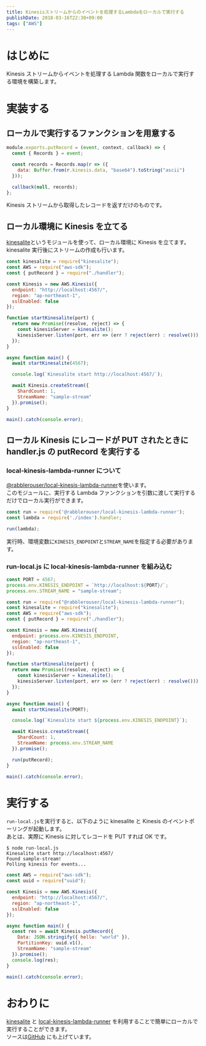 ```yaml
---
title: Kinesisストリームからのイベントを処理するLambdaをローカルで実行する
publishDate: 2018-03-16T22:30+09:00
tags: ["AWS"]
---
```


# はじめに

Kinesis ストリームからイベントを処理する Lambda 関数をローカルで実行する環境を構築します。

# 実装する

## ローカルで実行するファンクションを用意する

```javascript:handler.js
module.exports.putRecord = (event, context, callback) => {
  const { Records } = event;

  const records = Records.map(r => ({
    data: Buffer.from(r.kinesis.data, "base64").toString("ascii")
  }));

  callback(null, records);
};
```

Kinesis ストリームから取得したレコードを返すだけのものです。

## ローカル環境に Kinesis を立てる

[kinesalite](https://github.com/mhart/kinesalite)というモジュールを使って、ローカル環境に Kinesis を立てます。  
kinesalite 実行後にストリームの作成も行います。

```javascript:run-local.js
const kinesalite = require("kinesalite");
const AWS = require("aws-sdk");
const { putRecord } = require("./handler");

const Kinesis = new AWS.Kinesis({
  endpoint: "http://localhost:4567/",
  region: "ap-northeast-1",
  sslEnabled: false
});

function startKinesalite(port) {
  return new Promise((resolve, reject) => {
    const kinesisServer = kinesalite();
    kinesisServer.listen(port, err => (err ? reject(err) : resolve()));
  });
}

async function main() {
  await startKinesalite(4567);

  console.log(`Kinesalite start http://localhost:4567/`);

  await Kinesis.createStream({
    ShardCount: 1,
    StreamName: "sample-stream"
  }).promise();
}

main().catch(console.error);
```

## ローカル Kinesis にレコードが PUT されたときに handler.js の putRecord を実行する

### local-kinesis-lambda-runner について

[@rabblerouser/local-kinesis-lambda-runner](https://github.com/rabblerouser/local-kinesis-lambda-runner)を使います。  
このモジュールに、実行する Lambda ファンクションを引数に渡して実行するだけでローカル実行ができます。

```javascript
const run = require('@rabblerouser/local-kinesis-lambda-runner');
const lambda = require('./index').handler;

run(lambda);
```

実行時、環境変数に`KINESIS_ENDPOINT`と`STREAM_NAME`を指定する必要があります。

### run-local.js に local-kinesis-lambda-runner を組み込む

```javascript:run-local.js
const PORT = 4567;
process.env.KINESIS_ENDPOINT = `http://localhost:${PORT}/`;
process.env.STREAM_NAME = "sample-stream";

const run = require("@rabblerouser/local-kinesis-lambda-runner");
const kinesalite = require("kinesalite");
const AWS = require("aws-sdk");
const { putRecord } = require("./handler");

const Kinesis = new AWS.Kinesis({
  endpoint: process.env.KINESIS_ENDPOINT,
  region: "ap-northeast-1",
  sslEnabled: false
});

function startKinesalite(port) {
  return new Promise((resolve, reject) => {
    const kinesisServer = kinesalite();
    kinesisServer.listen(port, err => (err ? reject(err) : resolve()));
  });
}

async function main() {
  await startKinesalite(PORT);

  console.log(`Kinesalite start ${process.env.KINESIS_ENDPOINT}`);

  await Kinesis.createStream({
    ShardCount: 1,
    StreamName: process.env.STREAM_NAME
  }).promise();

  run(putRecord);
}

main().catch(console.error);
```

# 実行する

`run-local.js`を実行すると、以下のように kinesalite と Kinesis のイベントポーリングが起動します。  
あとは、実際に Kinesis に対してレコードを PUT すれば OK です。

```
$ node run-local.js
Kinesalite start http://localhost:4567/
Found sample-stream!
Polling kinesis for events...
```

```javascript
const AWS = require("aws-sdk");
const uuid = require("uuid");

const Kinesis = new AWS.Kinesis({
  endpoint: "http://localhost:4567/",
  region: "ap-northeast-1",
  sslEnabled: false
});

async function main() {
  const res = await Kinesis.putRecord({
    Data: JSON.stringify({ hello: "world" }),
    PartitionKey: uuid.v1(),
    StreamName: "sample-stream"
  }).promise();
  console.log(res);
}

main().catch(console.error);
```

# おわりに

[kinesalite](https://github.com/mhart/kinesalite) と [local-kinesis-lambda-runner](https://github.com/rabblerouser/local-kinesis-lambda-runner) を利用することで簡単にローカルで実行することができます。  
ソースは[GitHub](https://github.com/70-10/sandbox/tree/master/node/serverless/kinesis-offline-sample) にも上げています。
